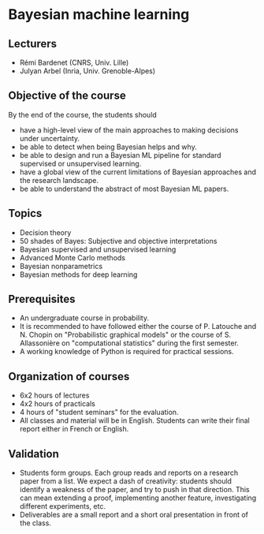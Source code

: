 # Bayesian machine learning

## Lecturers
* Rémi Bardenet (CNRS, Univ. Lille)
* Julyan Arbel (Inria, Univ. Grenoble-Alpes)

## Objective of the course
By the end of the course, the students should
* have a high-level view of the main approaches to making decisions under uncertainty.
* be able to detect when being Bayesian helps and why.
* be able to design and run a Bayesian ML pipeline for standard supervised or unsupervised
learning.
* have a global view of the current limitations of Bayesian approaches and the research
landscape.
* be able to understand the abstract of most Bayesian ML papers.

## Topics
* Decision theory
* 50 shades of Bayes: Subjective and objective interpretations
* Bayesian supervised and unsupervised learning
* Advanced Monte Carlo methods
* Bayesian nonparametrics
* Bayesian methods for deep learning

## Prerequisites
* An undergraduate course in probability.
* It is recommended to have followed either the course of P. Latouche and N. Chopin on "Probabilistic graphical models" or the course of S. Allassonière on "computational statistics" during the first semester.
* A working knowledge of Python is required for practical sessions.

## Organization of courses
* 6x2 hours of lectures
* 4x2 hours of practicals
* 4 hours of "student seminars" for the evaluation.
* All classes and material will be in English. Students can write their final report either in French or English.

## Validation
* Students form groups. Each group reads and reports on a research paper from a list. We expect a dash of creativity: students should identify a weakness of the paper, and try to push in that direction. This can mean extending a proof, implementing another feature, investigating different experiments, etc.
* Deliverables are a small report and a short oral presentation in front of the class.

